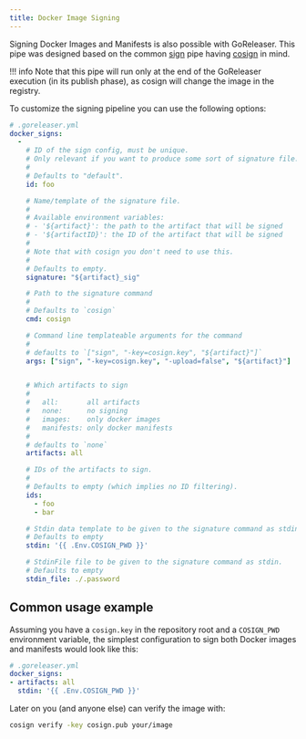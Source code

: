 ```yaml
---
title: Docker Image Signing
---
```


Signing Docker Images and Manifests is also possible with GoReleaser.
This pipe was designed based on the common [sign](/customization/sign/) pipe having [cosign](https://github.com/sigstore/cosign) in mind.

!!! info
    Note that this pipe will run only at the end of the GoReleaser execution (in its publish phase), as cosign will change the image in the registry.


To customize the signing pipeline you can use the following options:

```yaml
# .goreleaser.yml
docker_signs:
  -
    # ID of the sign config, must be unique.
    # Only relevant if you want to produce some sort of signature file.
    #
    # Defaults to "default".
    id: foo

    # Name/template of the signature file.
    #
    # Available environment variables:
    # - '${artifact}': the path to the artifact that will be signed
    # - '${artifactID}': the ID of the artifact that will be signed
    #
    # Note that with cosign you don't need to use this.
    #
    # Defaults to empty.
    signature: "${artifact}_sig"

    # Path to the signature command
    #
    # Defaults to `cosign`
    cmd: cosign

    # Command line templateable arguments for the command
    #
    # defaults to `["sign", "-key=cosign.key", "${artifact}"]`
    args: ["sign", "-key=cosign.key", "-upload=false", "${artifact}"]


    # Which artifacts to sign
    #
    #   all:       all artifacts
    #   none:      no signing
    #   images:    only docker images
    #   manifests: only docker manifests
    #
    # defaults to `none`
    artifacts: all

    # IDs of the artifacts to sign.
    #
    # Defaults to empty (which implies no ID filtering).
    ids:
      - foo
      - bar

    # Stdin data template to be given to the signature command as stdin.
    # Defaults to empty
    stdin: '{{ .Env.COSIGN_PWD }}'

    # StdinFile file to be given to the signature command as stdin.
    # Defaults to empty
    stdin_file: ./.password
```

## Common usage example

Assuming you have a `cosign.key` in the repository root and a `COSIGN_PWD`
environment variable, the simplest configuration to sign both Docker images
and manifests would look like this:

```yaml
# .goreleaser.yml
docker_signs:
- artifacts: all
  stdin: '{{ .Env.COSIGN_PWD }}'
```

Later on you (and anyone else) can verify the image with:

```sh
cosign verify -key cosign.pub your/image
```
